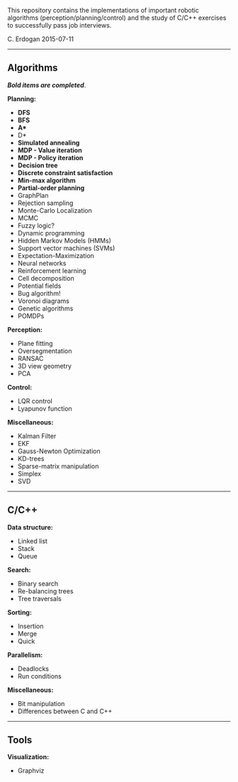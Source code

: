 This repository contains the implementations of important robotic algorithms (perception/planning/control) and the study of C/C++ exercises to successfully pass job interviews. 

C. Erdogan
2015-07-11

---------------------------------------------------------
Algorithms
---------------------------------------------------------

___Bold items are completed___.

__Planning:__
 - __DFS__
 - __BFS__
 - __A*__
 - D\*    
 - __Simulated annealing__
 - __MDP - Value iteration__
 - __MDP - Policy iteration__
 - __Decision tree__
 - __Discrete constraint satisfaction__
 - __Min-max algorithm__
 - __Partial-order planning__
 - GraphPlan
 - Rejection sampling
 - Monte-Carlo Localization
 - MCMC 
 - Fuzzy logic?
 - Dynamic programming
 - Hidden Markov Models (HMMs)
 - Support vector machines (SVMs)
 - Expectation-Maximization
 - Neural networks
 - Reinforcement learning
 - Cell decomposition
 - Potential fields
 - Bug algorithm!
 - Voronoi diagrams
 - Genetic algorithms
 - POMDPs

__Perception:__
 - Plane fitting
 - Oversegmentation
 - RANSAC
 - 3D view geometry
 - PCA

__Control:__
 - LQR control
 - Lyapunov function

__Miscellaneous:__
 - Kalman Filter	
 - EKF
 - Gauss-Newton Optimization
 - KD-trees
 - Sparse-matrix manipulation
 - Simplex
 - SVD
	
---------------------------------------------------------
C/C++
---------------------------------------------------------

__Data structure:__
 - Linked list
 - Stack
 - Queue

__Search:__
 - Binary search
 - Re-balancing trees
 - Tree traversals

__Sorting:__
 - Insertion
 - Merge
 - Quick

__Parallelism:__
 - Deadlocks
 - Run conditions

__Miscellaneous:__
 - Bit manipulation 
 - Differences between C and C++

---------------------------------------------------------
Tools
---------------------------------------------------------

__Visualization:__
 - Graphviz
